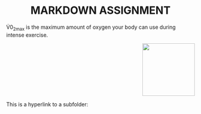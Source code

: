 <!DOCUMENT html>

<html>

<body>

<h1 align="center">MARKDOWN ASSIGNMENT</h1>
<p> V&#775;0<sub>2max</sub> is the maximum amount of oxygen your body can use during intense exercise. </p>
<p align="right">
<img src="https://img.freepik.com/free-vector/cute-girl-hacker-operating-laptop-cartoon-vector-icon-illustration-people-technology-isolated-flat_138676-9487.jpg" width="140" height="140">
</p>
<p> This is a hyperlink to a subfolder:</p>

</body>

</html>


